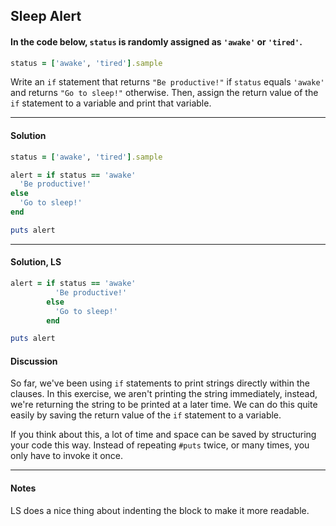 ## Sleep Alert
#### In the code below, `status` is randomly assigned as `'awake'` or `'tired'`.
```ruby
status = ['awake', 'tired'].sample
```
Write an `if` statement that returns `"Be productive!"` if `status` equals `'awake'` and returns `"Go to sleep!"` otherwise. Then, assign the return value of the `if` statement to a variable and print that variable.
___
#### Solution
```ruby
status = ['awake', 'tired'].sample

alert = if status == 'awake'
  'Be productive!'
else
  'Go to sleep!'
end

puts alert
```
___
#### Solution, LS
```ruby
alert = if status == 'awake'
          'Be productive!'
        else
          'Go to sleep!'
        end

puts alert
```
#### Discussion
So far, we've been using `if` statements to print strings directly within the clauses. In this exercise, we aren't printing the string immediately, instead, we're returning the string to be printed at a later time. We can do this quite easily by saving the return value of the `if` statement to a variable.

If you think about this, a lot of time and space can be saved by structuring your code this way. Instead of repeating `#puts` twice, or many times, you only have to invoke it once.
___
#### Notes
LS does a nice thing about indenting the block to make it more readable.
